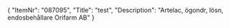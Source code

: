 {
  "ItemNr": "087095",
  "Title": "test",
  "Description": "Artelac, ögondr, lösn, endosbehållare Orifarm AB"
}